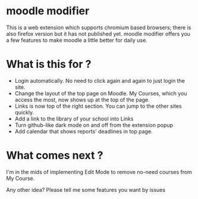 # moodle modifier

This is a web extension which supports chromium based browsers; there is also firefox version but it has not published yet.
moodle modifier offers you a few features to make moodle a little better for daily use.

# What is this for ?

- Login automatically. No need to click again and again to just login the site.
- Change the layout of the top page on Moodle. My Courses, which you access the most, now shows up at the top of the page.
- Links is now top of the right section. You can jump to the other sites quickly.
- Add a link to the library of your school into Links
- Turn github-like dark mode on and off from the extension popup
- Add calendar that shows reports' deadlines in top page.

# What comes next ?
I'm in the mids of implementing Edit Mode to remove no-need courses from My Course.

Any other idea?
Please tell me some features you want by issues
